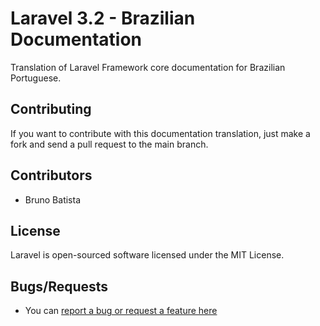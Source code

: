 Laravel 3.2 - Brazilian Documentation
=====================================

Translation of Laravel Framework core documentation for Brazilian Portuguese.

## Contributing

If you want to contribute with this documentation translation, just make a fork and send a pull request to the main branch.

## Contributors

* Bruno Batista

## License

Laravel is open-sourced software licensed under the MIT License.

## Bugs/Requests

* You can [report a bug or request a feature here](http://github.com/LaravelBrasil/documentation/issues)